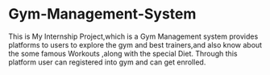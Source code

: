 # Gym-Management-System
This is My Internship Project,which is a Gym Management system provides platforms to users to explore the gym and best trainers,and also know about the some famous Workouts ,along with the special Diet. Through this platform user can registered into gym and  can get enrolled.
